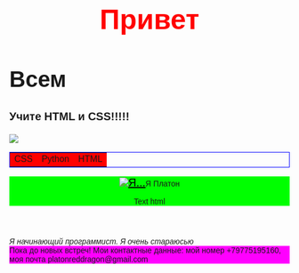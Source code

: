 <html>
    <body style="font-family: sans-serif">
    <h1 style="font-size:50px; text-align: center; color: red">Привет</h1>
    <h2 style="font-size:40px">Всем</h2>
    <p style="font-size:20px"><b>Учите HTML и CSS!!!!!</b></p>
    <img src = "https://upload.wikimedia.org/wikipedia/commons/d/d5/CSS3_logo_and_wordmark.svg"/>
    <table style="border: 1px solid blue">
        <tr>
            <td style="font-size:50p; background-color: red">CSS</td>
            <td style="font-size:50p; background-color: red">Python</td>
            <td style="font-size:50p; background-color: red">HTML</td>
        </tr>
    </table>
    <header style="background: #00ff00"> <img src="C:\Users\plato\Downloads\Group 1.png"/><a href="#html" style="color:black; font-size:20px;">Я...</a>Я Платон<p id="html">Text html</p></header>
    <main><i>Я начинающий программист. Я очень стараюсью</i></main>
    <footer style="background: #ff00ff">Пока до новых встреч! Мои контактные данные: мой номер +79775195160, моя почта platonreddragon@gmail.com</footer>
    </body>
</html>

